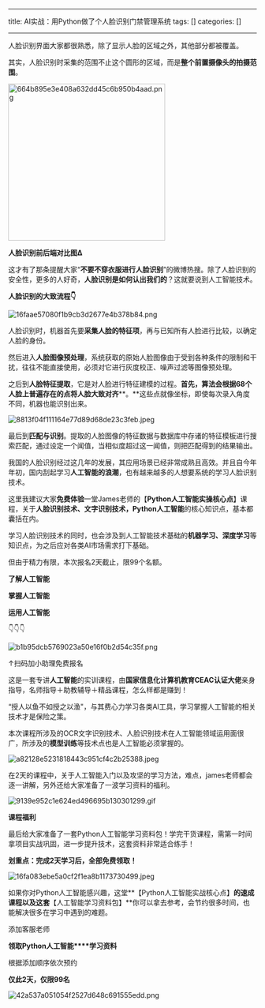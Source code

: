
--- 
title:  AI实战：用Python做了个人脸识别门禁管理系统 
tags: []
categories: [] 

---
人脸识别界面大家都很熟悉，除了显示人脸的区域之外，其他部分都被覆盖。

其实，人脸识别时采集的范围不止这个圆形的区域，而是**整个前置摄像头的拍摄范围**。

<img width="318" src="https://img-blog.csdnimg.cn/img_convert/664b895e3e408a632dd45c6b950b4aad.png" alt="664b895e3e408a632dd45c6b950b4aad.png">

**人脸识别前后端对比图∆**

这才有了那条提醒大家“**不要不穿衣服进行人脸识别**”的微博热搜。除了人脸识别的安全性，更多的人好奇，**人脸识别是如何认出我们的**？这就要说到人工智能技术。

**人脸识别的大致流程👇**

<img src="https://img-blog.csdnimg.cn/img_convert/16faae57080f1b9cb3d2677e4b378b84.png" alt="16faae57080f1b9cb3d2677e4b378b84.png">

人脸识别时，机器首先要**采集人脸的特征项**，再与已知所有人脸进行比较，以确定人脸的身份。

然后进入**人脸图像预处理**，系统获取的原始人脸图像由于受到各种条件的限制和干扰，往往不能直接使用，必须对它进行灰度校正、噪声过滤等图像预处理。

之后到**人脸特征提取**，它是对人脸进行特征建模的过程。**首先，算法会根据68个人脸上普遍存在的点将人脸大致对齐****。**这些点就像坐标，即使每次录入角度不同，机器也能识别出来。

<img src="https://img-blog.csdnimg.cn/img_convert/8813f04f111164e77d89d68de23c3feb.jpeg" alt="8813f04f111164e77d89d68de23c3feb.jpeg">

最后到**匹配与识别**。提取的人脸图像的特征数据与数据库中存诸的特征模板进行搜索匹配，通过设定一个闻值，当相似度超过这一闻值，则把匹配得到的结果输出。

我国的人脸识别经过这几年的发展，其应用场景已经非常成熟且高效。并且自今年年初，国内刮起学习**人工智能的浪潮**，也有越来越多的人想要系统的学习人脸识别技术。

这里我建议大家**免费体验**一堂James老师的【**Python人工智能实操核心点**】课程，关于**人脸识别技术、文字识别技术，Python人工智能**的核心知识点，基本都囊括在内。

学习人脸识别技术的同时，也会涉及到人工智能技术基础的**机器学习、深度学习**等知识点，为之后应对各类AI市场需求打下基础。

但由于精力有限，本次报名2天截止，限99个名额。

**了解人工智能**

**掌握人工智能**

**运用人工智能**

👇👇👇

<img src="https://img-blog.csdnimg.cn/img_convert/b1b95dcb5769023a50e16f0b2d54c35f.png" alt="b1b95dcb5769023a50e16f0b2d54c35f.png">

↑扫码加小助理免费报名

这是一套专讲**人工智能**的实训课程，由**国家信息化计算机教育CEAC认证大佬**亲身指导，名师指导＋助教辅导＋精品课程，怎么样都是赚到！

“授人以鱼不如授之以渔"，与其费心力学习各类AI工具，学习掌握人工智能的相关技术才是保险之策。

本次课程所涉及的OCR文字识别技术、人脸识别技术在人工智能领域运用面很广，所涉及的**模型训练**等技术点也是人工智能必须掌握的。

<img src="https://img-blog.csdnimg.cn/img_convert/a82128e5231818443c951cf4c2b25388.jpeg" alt="a82128e5231818443c951cf4c2b25388.jpeg">

在2天的课程中，关于人工智能入门以及攻坚的学习方法，难点，james老师都会逐一讲解，另外还给大家准备了一波学习资料的福利。

<img src="https://img-blog.csdnimg.cn/img_convert/9139e952c1e624ed496695b130301299.gif" alt="9139e952c1e624ed496695b130301299.gif">

**课程福利**

最后给大家准备了一套Python人工智能学习资料包！学完干货课程，需第一时间拿项目实战巩固，进一步提升技术，这套资料非常适合练手！

**划重点：完成2天学习后，全部免费领取！**

<img src="https://img-blog.csdnimg.cn/img_convert/16fa083ebe5a0cf2f1ea8b1173730499.jpeg" alt="16fa083ebe5a0cf2f1ea8b1173730499.jpeg">

如果你对Python人工智能感兴趣，这堂**【Python人工智能实战核心点】**的速成课程以及这套**【人工智能学习资料包】**你可以拿去参考，会节约很多时间，也能解决很多在学习中遇到的难题。

添加客服老师

**领取Python人工智能****学习资料**

根据添加顺序依次预约

**仅此2天，仅限99名**

<img src="https://img-blog.csdnimg.cn/img_convert/42a537a051054f2527d648c691555edd.png" alt="42a537a051054f2527d648c691555edd.png">
